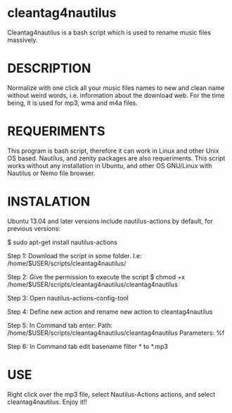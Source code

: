 cleantag4nautilus
=================

Cleantag4nautilus is a bash script which is used to rename music files massively.




DESCRIPTION
====================================================================
Normalize with one click all your music files names to new and clean name without weird words, i.e. information about the download web.
For the time being, it is used for mp3, wma and m4a files.




REQUERIMENTS
====================================================================
This program is bash script, therefore it can work in Linux and other Unix OS based.
Nautilus, and zenity packages are also requeriments.
This script works without any installation in Ubuntu, and other OS GNU/Linux with Nautilus or Nemo file browser.




INSTALATION
====================================================================
Ubuntu 13.04 and later versions include nautilus-actions by default, for previous versions:

$ sudo apt-get install nautilus-actions



Step 1:
Download the script in some folder. I.e: /home/$USER/scripts/cleantag4nautilus/


Step 2:
Give the permission to execute the script
$ chmod +x /home/$USER/scripts/cleantag4nautilus/cleantag4nautilus


Step 3:
Open nautilus-actions-config-tool


Step 4:
Define new action and rename new action to cleantag4nautilus


Step 5:
In Command tab enter:
Path: /home/$USER/scripts/cleantag4nautilus/cleantag4nautilus
Parameters: %f


Step 6:
In Command tab edit basename filter * to *.mp3



USE
====================================================================
Right click over the mp3 file, select Nautilus-Actions actions, and select cleantag4nautilus. Enjoy it!!




